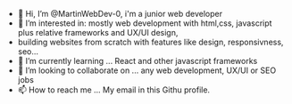- 👋 Hi, I’m @MartinWebDev-0, i'm a junior web developer
- 👀 I’m interested in: mostly web development with html,css, javascript plus relative frameworks and UX/UI design,
- building websites from scratch with features like design, responsivness, seo...
- 🌱 I’m currently learning ... React and other javascript frameworks
- 💞️ I’m looking to collaborate on ... any web development, UX/UI or SEO jobs
- 📫 How to reach me ... My email in this Githu profile.



